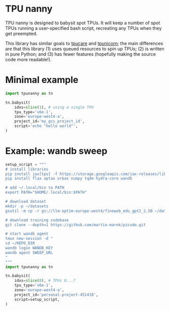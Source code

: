 # TPU nanny

TPU nanny is designed to babysit spot TPUs. It will keep a number of spot TPUs running a user-specified bash script, recreating any TPUs when they get preempted.

This library has similar goals to [tpucare](https://github.com/ClashLuke/tpucare/tree/main) and [tpunicorn](https://github.com/shawwn/tpunicorn); the main differences are that this library (1) uses queued resources to spin up TPUs; (2) is written in pure Python; and (3) has fewer features (hopefully making the source code more readable!).

# Minimal example

```python
import tpunanny as tn

tn.babysit(
    idxs=slice(1), # using a single TPU
    tpu_type='v6e-1',
    zone='europe-west4-a',
    project_id='my_gcs_project_id',
    script='echo "hello world"',
)
```

# Example: wandb sweep

```python
setup_script = """
# install libraries
pip install jax[tpu] -f https://storage.googleapis.com/jax-releases/libtpu_releases.html
pip install flax optax orbax numpy tqdm hydra-core wandb

# add ~/.local/bin to PATH
export PATH="$HOME/.local/bin:$PATH"

# download dataset
mkdir -p ~/datasets
gsutil -m cp -r gs://llm-optim-europe-west4/fineweb_edu_gpt2_2.5B ~/datasets

# download training codebase
git clone --depth=1 https://github.com/martin-marek/picodo.git

# start wandb agent
tmux new-session -d "
cd ~/REPO_DIR
wandb login WANDB_KEY
wandb agent SWEEP_URL
"
"""
import tpunanny as tn

tn.babysit(
    idxs=slice(8), # TPUs 0...7
    tpu_type='v6e-1',
    zone='europe-west4-a',
    project_id='personal-project-451418',
    script=setup_script,
)
```
